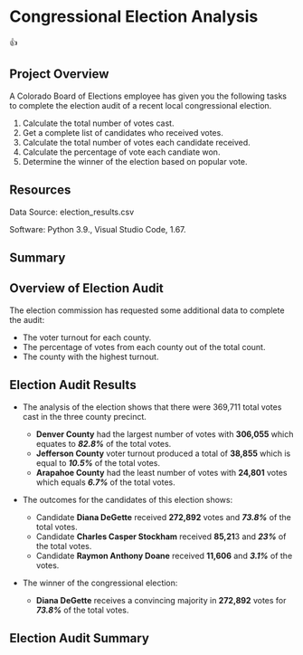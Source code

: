 # Congressional Election Analysis
:+1:
## Project Overview
A Colorado Board of Elections employee has given you the following tasks to complete the election audit of a recent local congressional election.

1. Calculate the total number of votes cast.
2. Get a complete list of candidates who received votes.
3. Calculate the total number of votes each candidate received.
4. Calculate the percentage of vote each candiate won.
5. Determine the winner of the election based on popular vote.

## Resources
Data Source: election_results.csv

Software: Python 3.9., Visual Studio Code, 1.67.

## Summary
  
## Overview of Election Audit
The election commission has requested some additional data to complete the audit:

* The voter turnout for each county.
* The percentage of votes from each county out of the total count.
* The county with the highest turnout.

## Election Audit Results
* The analysis of the election shows that there were 369,711 total votes cast in the three county precinct.

  - **Denver County** had the largest number of votes with **306,055** which equates to ***82.8%*** of the total votes.
  - **Jefferson County** voter turnout produced a total of **38,855** which is equal to ***10.5%*** of the total votes. 
  - **Arapahoe County** had the least number of votes with **24,801** votes which equals ***6.7%*** of the total votes.
 
* The outcomes for the candidates of this election shows:
  
  - Candidate **Diana DeGette** received **272,892** votes and ***73.8%*** of the total votes.
  - Candidate **Charles Casper Stockham** received **85,21**3 and ***23%*** of the total votes.
  - Candidate **Raymon Anthony Doane** received **11,606** and ***3.1%*** of the votes.

* The winner of the congressional election:
  
  - **Diana DeGette** receives a convincing majority in **272,892** votes for ***73.8%*** of the total votes.
 
## Election Audit Summary
